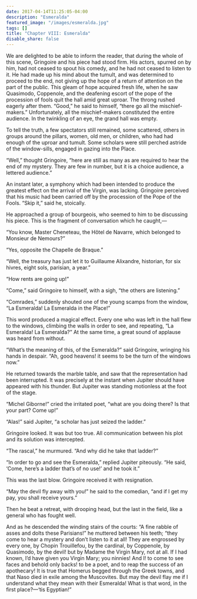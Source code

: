```yaml
---
date: 2017-04-14T11:25:05-04:00
description: "Esmeralda"
featured_image: "/images/esmeralda.jpg"
tags: []
title: "Chapter VIII: Esmeralda"
disable_share: false
---
```


We are delighted to be able to inform the reader, that during the whole of
this scene, Gringoire and his piece had stood firm. His actors, spurred on
by him, had not ceased to spout his comedy, and he had not ceased to
listen to it. He had made up his mind about the tumult, and was determined
to proceed to the end, not giving up the hope of a return of attention on
the part of the public. This gleam of hope acquired fresh life, when he
saw Quasimodo, Coppenole, and the deafening escort of the pope of the
procession of fools quit the hall amid great uproar. The throng rushed
eagerly after them. “Good,” he said to himself, “there go all the
mischief-makers.” Unfortunately, all the mischief-makers constituted the
entire audience. In the twinkling of an eye, the grand hall was empty.

To tell the truth, a few spectators still remained, some scattered, others
in groups around the pillars, women, old men, or children, who had had
enough of the uproar and tumult. Some scholars were still perched astride
of the window-sills, engaged in gazing into the Place.

“Well,” thought Gringoire, “here are still as many as are required to hear
the end of my mystery. They are few in number, but it is a choice
audience, a lettered audience.”

An instant later, a symphony which had been intended to produce the
greatest effect on the arrival of the Virgin, was lacking. Gringoire
perceived that his music had been carried off by the procession of the
Pope of the Fools. “Skip it,” said he, stoically.

He approached a group of bourgeois, who seemed to him to be discussing his
piece. This is the fragment of conversation which he caught,—

“You know, Master Cheneteau, the Hôtel de Navarre, which belonged to
Monsieur de Nemours?”

“Yes, opposite the Chapelle de Braque.”

“Well, the treasury has just let it to Guillaume Alixandre, historian, for
six hivres, eight sols, parisian, a year.”

“How rents are going up!”

“Come,” said Gringoire to himself, with a sigh, “the others are
listening.”

“Comrades,” suddenly shouted one of the young scamps from the window, “La
Esmeralda! La Esmeralda in the Place!”

This word produced a magical effect. Every one who was left in the hall
flew to the windows, climbing the walls in order to see, and repeating,
“La Esmeralda! La Esmeralda?” At the same time, a great sound of applause
was heard from without.

“What’s the meaning of this, of the Esmeralda?” said Gringoire, wringing
his hands in despair. “Ah, good heavens! it seems to be the turn of the
windows now.”

He returned towards the marble table, and saw that the representation had
been interrupted. It was precisely at the instant when Jupiter should have
appeared with his thunder. But Jupiter was standing motionless at the foot
of the stage.

“Michel Giborne!” cried the irritated poet, “what are you doing there? Is
that your part? Come up!”

“Alas!” said Jupiter, “a scholar has just seized the ladder.”

Gringoire looked. It was but too true. All communication between his plot
and its solution was intercepted.

“The rascal,” he murmured. “And why did he take that ladder?”

“In order to go and see the Esmeralda,” replied Jupiter piteously. “He
said, ‘Come, here’s a ladder that’s of no use!’ and he took it.”

This was the last blow. Gringoire received it with resignation.

“May the devil fly away with you!” he said to the comedian, “and if I get
my pay, you shall receive yours.”

Then he beat a retreat, with drooping head, but the last in the field,
like a general who has fought well.

And as he descended the winding stairs of the courts: “A fine rabble of
asses and dolts these Parisians!” he muttered between his teeth; “they
come to hear a mystery and don’t listen to it at all! They are engrossed
by every one, by Chopin Trouillefou, by the cardinal, by Coppenole, by
Quasimodo, by the devil! but by Madame the Virgin Mary, not at all. If I
had known, I’d have given you Virgin Mary; you ninnies! And I! to come to
see faces and behold only backs! to be a poet, and to reap the success of
an apothecary! It is true that Homerus begged through the Greek towns, and
that Naso died in exile among the Muscovites. But may the devil flay me if
I understand what they mean with their Esmeralda! What is that word, in
the first place?—‘tis Egyptian!”

